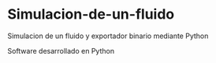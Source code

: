 # Simulacion-de-un-fluido

Simulacion de un fluido y exportador binario mediante Python

Software desarrollado en Python

